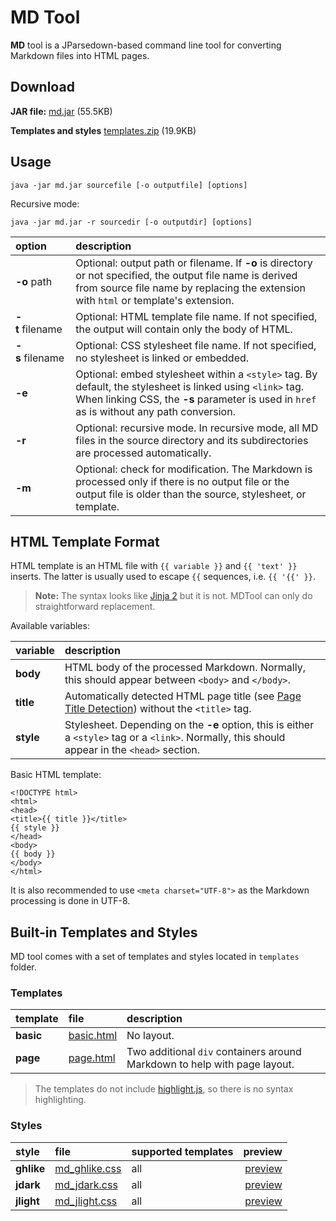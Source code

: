 # MD Tool

**MD** tool is a JParsedown-based command line tool for converting Markdown files into HTML pages.

## Download

**JAR file:** [md.jar](https://github.com/ashurrafiev/JParsedown/releases/download/1.0.2/md.jar) (55.5KB)

**Templates and styles** [templates.zip](https://github.com/ashurrafiev/JParsedown/releases/download/1.0.2/templates.zip) (19.9KB)


## Usage

```
java -jar md.jar sourcefile [-o outputfile] [options]
```

Recursive mode:

```
java -jar md.jar -r sourcedir [-o outputdir] [options]
```

| option | description |
| :--- | :--- |
| **-o**&nbsp;path | Optional: output path or filename. If **-o** is directory or not specified, the output file name is derived from source file name by replacing the extension with `html` or template's extension. |
| **-t**&nbsp;filename | Optional: HTML template file name. If not specified, the output will contain only the body of HTML. |
| **-s**&nbsp;filename | Optional: CSS stylesheet file name. If not specified, no stylesheet is linked or embedded. |
| **-e** | Optional: embed stylesheet within a `<style>` tag. By default, the stylesheet is linked using `<link>` tag. When linking CSS, the **-s** parameter is used in `href` as is without any path conversion. |
| **-r** | Optional: recursive mode. In recursive mode, all MD files in the source directory and its subdirectories are processed automatically. |
| **-m** | Optional: check for modification. The Markdown is processed only if there is no output file or the output file is older than the source, stylesheet, or template. |


## HTML Template Format

HTML template is an HTML file with `{{ variable }}` and `{{ 'text' }}` inserts. The latter is usually used to escape `{{` sequences, i.e. `{{ '{{' }}`.

> **Note:** The syntax looks like [Jinja 2](http://jinja.pocoo.org) but it is not.
> MDTool can only do straightforward replacement.

Available variables:

| variable | description |
| :--- | :--- |
| **body** | HTML body of the processed Markdown. Normally, this should appear between `<body>` and `</body>`. |
| **title** | Automatically detected HTML page title (see [Page Title Detection](../readme.md#page-title-detection)) without the `<title>` tag. |
| **style** | Stylesheet. Depending on the **-e** option, this is either a `<style>` tag or a `<link>`. Normally, this should appear in the `<head>` section. |

Basic HTML template:

```
<!DOCTYPE html>
<html>
<head>
<title>{{ title }}</title>
{{ style }}
</head>
<body>
{{ body }}
</body>
</html>
```
It is also recommended to use `<meta charset="UTF-8">` as the Markdown processing is done in UTF-8.

## Built-in Templates and Styles

MD tool comes with a set of templates and styles located in `templates` folder.

### Templates

| template | file | description |
| :--- | :--- | :--- |
| **basic** | [basic.html](templates/basic.html) | No layout. |
| **page** | [page.html](templates/page.html) | Two additional `div` containers around Markdown to help with page layout. |

> The templates do not include [highlight.js](https://highlightjs.org/), so there is no syntax highlighting.

### Styles

| style | file | supported templates | preview |
| :--- | :--- | :--- | ---: |
| **ghlike** | [md_ghlike.css](templates/md_ghlike.css) | all | [preview](https://ashurrafiev.github.io/JParsedown/mdtool/templates/preview/cheatsheet_ghlike.html) |
| **jdark** | [md_jdark.css](templates/md_jdark.css) | all | [preview](https://ashurrafiev.github.io/JParsedown/mdtool/templates/preview/cheatsheet_jdark.html) |
| **jlight** | [md_jlight.css](templates/md_jlight.css) | all | [preview](https://ashurrafiev.github.io/JParsedown/mdtool/templates/preview/cheatsheet_jlight.html) |

